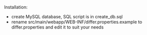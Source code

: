 Installation:

- create MySQL database, SQL script is in create_db.sql
- rename src/main/webapp/WEB-INF/differ.properties.example to differ.properties and edit it to suit your needs
